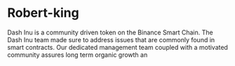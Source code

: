 # Robert-king
Dash Inu is a community driven token on the Binance Smart Chain. The Dash Inu team made sure to address issues that are commonly found in smart contracts. Our dedicated management team coupled with a motivated community assures long term organic growth an
